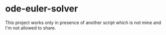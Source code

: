 # ode-euler-solver
This project works only in presence of another script which is not mine and I'm not allowed to share.
